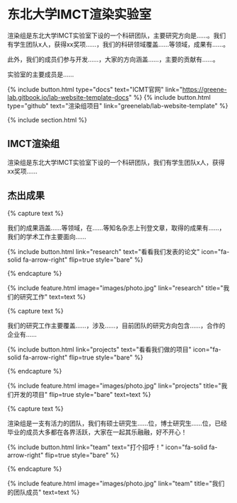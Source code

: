 ---
---

# 东北大学IMCT渲染实验室

渲染组是东北大学IMCT实验室下设的一个科研团队，主要研究方向是……。我们有学生团队x人，获得xx奖项……，我们的科研领域覆盖……等领域，成果有……。

此外，我们的成员们参与开发……，大家的方向涵盖……，主要的贡献有……。

实验室的主要成员是……

{%
  include button.html
  type="docs"
  text="ICMT官网"
  link="https://greene-lab.gitbook.io/lab-website-template-docs"
%}
{%
  include button.html
  type="github"
  text="渲染组项目"
  link="greenelab/lab-website-template"
%}

{% include section.html %}

## IMCT渲染组

渲染组是东北大学IMCT实验室下设的一个科研团队，我们有学生团队x人，获得xx奖项……

## 杰出成果

{% capture text %}

我们的成果涵盖……等领域，在……等知名杂志上刊登文章，取得的成果有……，我们的学术工作主要面向……

{%
  include button.html
  link="research"
  text="看看我们发表的论文"
  icon="fa-solid fa-arrow-right"
  flip=true
  style="bare"
%}

{% endcapture %}

{%
  include feature.html
  image="images/photo.jpg"
  link="research"
  title="我们的研究工作"
  text=text
%}

{% capture text %}

我们的研究工作主要覆盖……，涉及……，目前团队的研究方向包含……，合作的企业有……

{%
  include button.html
  link="projects"
  text="看看我们做的项目"
  icon="fa-solid fa-arrow-right"
  flip=true
  style="bare"
%}

{% endcapture %}

{%
  include feature.html
  image="images/photo.jpg"
  link="projects"
  title="我们开发的项目"
  flip=true
  style="bare"
  text=text
%}

{% capture text %}

渲染组是一支有活力的团队，我们有硕士研究生……位，博士研究生……位，已经毕业的成员大多都在各界活跃，大家在一起其乐融融，好不开心！

{%
  include button.html
  link="team"
  text="打个招呼！"
  icon="fa-solid fa-arrow-right"
  flip=true
  style="bare"
%}

{% endcapture %}

{%
  include feature.html
  image="images/photo.jpg"
  link="team"
  title="我们的团队成员"
  text=text
%}
